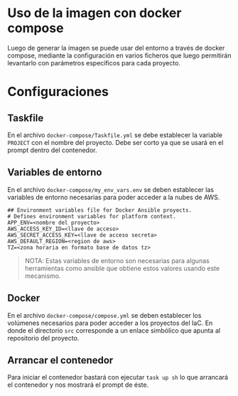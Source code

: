 # Uso de la imagen con docker compose

Luego de generar la imagen se puede usar del entorno a través de docker compose, mediante la configuración en varios ficheros que luego permitirán levantarlo con parámetros específicos para cada proyecto.

# Configuraciones

## Taskfile

En el archivo `docker-compose/Taskfile.yml` se debe establecer la variable `PROJECT` con el nombre del proyecto. Debe ser corto ya que se usará en el prompt dentro del contenedor.

## Variables de entorno

En el archivo `docker-compose/my_env_vars.env` se deben establecer las variables de entorno necesarias para poder acceder a la nubes de AWS.

```shell
## Environment variables file for Docker Ansible proyects.
# Defines environment variables for platform context.
APP_ENV=<nombre del proyecto>
AWS_ACCESS_KEY_ID=<llave de acceso>
AWS_SECRET_ACCESS_KEY=<llave de acceso secreta>
AWS_DEFAULT_REGION=<region de aws>
TZ=<zona horaria en formato base de datos tz>
```

> NOTA: Estas variables de entorno son necesarias para algunas herramientas como ansible que obtiene estos valores usando este mecanismo.

## Docker

En el archivo `docker-compose/compose.yml` se deben establecer los volúmenes necesarios para poder acceder a los proyectos del IaC. En donde el directorio `src` corresponde a un enlace simbólico que apunta al repositorio del proyecto.

## Arrancar el contenedor

Para iniciar el contenedor bastará con ejecutar `task up sh` lo que arrancará el contenedor y nos mostrará el prompt de éste.
